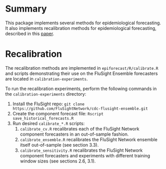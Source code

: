 # Summary
This package implements several methods for epidemiological forecasting.
It also implements recalibration methods for epidemiological forecasting, described in this [paper](https://arxiv.org/abs/2112.06305).

# Recalibration
The recalibration methods are implemented in `epiforecast/R/calibrate.R` and scripts demonstrating their use on the FluSight Ensemble forecasters are located in `calibration-experiments`.

To run the recalibration experiments, perform the following commands in the `calibration-experiments` directory:
1. Install the FluSight repo:
`git clone https://github.com/FluSightNetwork/cdc-flusight-ensemble.git`
1. Create the component forecast file: `Rscript save_historical_forecasts.R`
1. Run desired `calibrate_*.R` scripts:
    1. `calibrate_cv.R` recalibrates each of the FluSight Network component forecasters in an out-of-sample fashion.
    1. `calibrate_ensemble.R` recalibrates the FluSight Network ensemble itself out-of-sample (see section 3.3).
    1. `calibrate_sensitivity.R` recalibrates the FluSight Network component forecasters and experiments with different training window sizes (see sections 2.6, 3.1).
